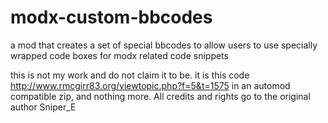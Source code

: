 modx-custom-bbcodes
===================

a mod that creates a set of special bbcodes to allow users to use specially wrapped code boxes for modx related code snippets

this is not my work and do not claim it to be. it is this code http://www.rmcgirr83.org/viewtopic.php?f=5&t=1575 in an automod compatible zip,  and nothing more. All credits and rights go to the original author Sniper_E
